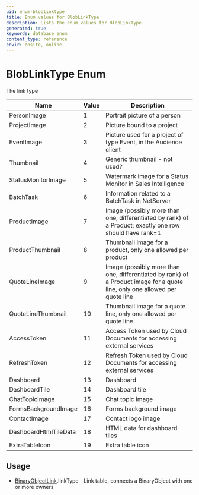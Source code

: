 ```yaml
---
uid: enum-bloblinktype
title: Enum values for BlobLinkType
description: Lists the enum values for BlobLinkType.
generated: true
keywords: database enum
content_type: reference
envir: onsite, online
---
```


# BlobLinkType Enum

The link type

| Name | Value | Description |
|------|-------|-------------|
|PersonImage|1|Portrait picture of a person|
|ProjectImage|2|Picture bound to a project|
|EventImage|3|Picture used for a project of type Event, in the Audience client|
|Thumbnail|4|Generic thumbnail - not used?|
|StatusMonitorImage|5|Watermark image for a Status Monitor in Sales Intelligence|
|BatchTask|6|Information related to a BatchTask in NetServer|
|ProductImage|7|Image (possibly more than one, differentiated by rank) of a Product; exactly one row should have rank=1|
|ProductThumbnail|8|Thumbnail image for a product, only one allowed per product|
|QuoteLineImage|9|Image (possibly more than one, differentiated by rank) of a Product image for a quote line, only one allowed per quote line|
|QuoteLineThumbnail|10|Thumbnail image for a quote line, only one allowed per quote line|
|AccessToken|11|Access Token used by Cloud Documents for accessing external services|
|RefreshToken|12|Refresh Token used by Cloud Documents for accessing external services|
|Dashboard|13|Dashboard|
|DashboardTile|14|Dashboard tile|
|ChatTopicImage|15|Chat topic image|
|FormsBackgroundImage|16|Forms background image|
|ContactImage|17|Contact logo image|
|DashboardHtmlTileData|18|HTML data for dashboard tiles|
|ExtraTableIcon|19|Extra table icon|

## Usage

* [BinaryObjectLink](../binaryobjectlink.md).linkType - Link table, connects a BinaryObject with one or more owners
